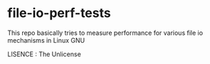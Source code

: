 # file-io-perf-tests
This repo basically tries to measure performance for various file io mechanisms in Linux GNU

LISENCE : The Unlicense
